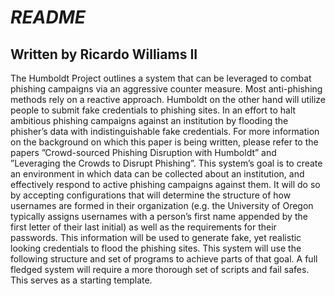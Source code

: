 # *README* 
## Written by Ricardo Williams II
The Humboldt Project outlines a system that can be leveraged to combat phishing campaigns via an
aggressive counter measure. Most anti-phishing methods rely on a reactive approach. Humboldt on the
other hand will utilize people to submit fake credentials to phishing sites. In an effort to halt ambitious
phishing campaigns against an institution by flooding the phisher’s data with indistinguishable fake
credentials. For more information on the background on which this paper is being written, please refer to
the papers ”Crowd-sourced Phishing Disruption with Humboldt” and ”Leveraging the Crowds to Disrupt
Phishing”. This system’s goal is to create an environment in which data can be collected about an
institution, and effectively respond to active phishing campaigns against them. It will do so by accepting
configurations that will determine the structure of how usernames are formed in their organization (e.g.
the University of Oregon typically assigns usernames with a person’s first name appended by the first
letter of their last initial) as well as the requirements for their passwords. This information will be used to
generate fake, yet realistic looking credentials to flood the phishing sites. This system will use the
following structure and set of programs to achieve parts of that goal. A full fledged system will require a
more thorough set of scripts and fail safes. This serves as a starting template.
